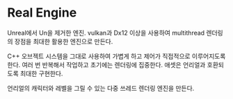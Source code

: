 # Real Engine 

Unreal에서 Un을 제거한 엔진. vulkan과 Dx12 이상을 사용하여 multithread 렌더링의 장점을 최대한 
활용한 엔진으로 만든다.  

C++ 오브젝트 시스템을 그대로 사용하여 가볍게 하고 제어가 직접적으로 이루어지도록 한다. 
여러 번 반복해서 작업하고 초기에는 렌더링에 집중한다. 애셋은 언리얼과 호환되도록 최대한 구현한다. 

언리얼의 캐릭터와 레벨을 그릴 수 있는 다중 쓰레드 렌더링 엔진을 만든다. 









